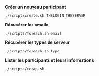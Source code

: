 **Créer un nouveau participant**

	./script/create.sh THELOGIN THESERVER

**Récupérer les emails**

	./scripts/foreach.sh email

**Récupérer les types de serveur**

	./scripts/foreach.sh type

**Lister les participants et leurs informations**

	./scripts/recap.sh
